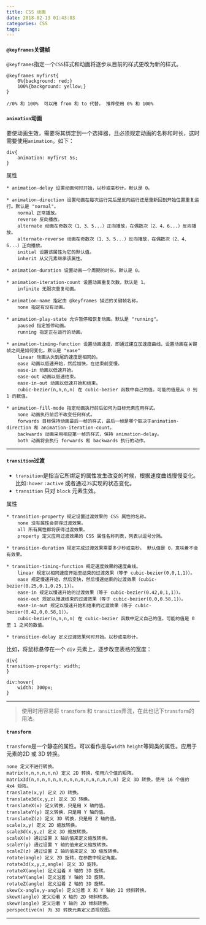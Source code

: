 ```yaml
---
title: CSS 动画
date: 2018-02-13 01:43:03
categories: CSS
tags:
---
```


#### `@keyframes`关键帧
`@keyframes`指定一个`CSS`样式和动画将逐步从目前的样式更改为新的样式。 

	@keyframes myfirst{
	    0%{background: red;}
	    100%{background: yellow;}
	}
	
	//0% 和 100%  可以用 from 和 to 代替， 推荐使用 0% 和 100% 
	
#### `animation`动画

要使动画生效，需要将其绑定到一个选择器，且必须规定动画的名称和时长，这时需要使用`animation`。如下：
	
	div{
	    animation: myfirst 5s;
	}

属性

	* animation-delay 设置动画何时开始，以秒或毫秒计。默认是 0。
	
	* animation-direction 设置动画在每次运行完后是反向运行还是重新回到开始位置重复运行。默认是 "normal"。
		normal 正常播放。
		reverse 反向播放。
		alternate 动画在奇数次（1、3、5...）正向播放，在偶数次（2、4、6...）反向播放。
		alternate-reverse 动画在奇数次（1、3、5...）反向播放，在偶数次（2、4、6...）正向播放。
		initial 设置该属性为它的默认值。
		inherit 从父元素继承该属性。
		
	* animation-duration 设置动画一个周期的时长。默认是 0。
	
	* animation-iteration-count 设置动画重复次数，默认是 1。
		infinite 无限次重复动画。
		
	* animation-name 指定由 @keyframes 描述的关键帧名称。
		none 指定有没有动画。
		
	* animation-play-state 允许暂停和恢复动画。默认是 "running"。
		paused 指定暂停动画。
		running 指定正在运行的动画。
		
	* animation-timing-function 设置动画速度，即通过建立加速度曲线，设置动画在关键帧之间是如何变化。默认是 "ease"
		linear 动画从头到尾的速度是相同的。
		ease 动画以低速开始，然后加快，在结束前变慢。
		ease-in 动画以低速开始。
		ease-out 动画以低速结束。
		ease-in-out 动画以低速开始和结束。
		cubic-bezier(n,n,n,n) 在 cubic-bezier 函数中自己的值。可能的值是从 0 到 1 的数值。
		
	* animation-fill-mode 指定动画执行前后如何为目标元素应用样式。
		none 动画执行前后不改变任何样式。
		forwards 目标保持动画最后一帧的样式，最后一帧是哪个取决于animation-direction 和 animation-iteration-count。
		backwards 动画采用相应第一帧的样式，保持 animation-delay。
		both 动画将会执行 forwards 和 backwards 执行的动作。
		
---

#### `transition`过渡
* `transition`是指当它所绑定的属性发生改变的时候，根据速度曲线慢慢变化。比如`:hover` `:active` 或者通过`JS`实现的状态变化。
* `transition` 只对 `block` 元素生效。

属性

```
* transition-property 规定设置过渡效果的 CSS 属性的名称。
	none 没有属性会获得过渡效果。
	all 所有属性都将获得过渡效果。
	property 定义应用过渡效果的 CSS 属性名称列表，列表以逗号分隔。

* transition-duration 规定完成过渡效果需要多少秒或毫秒。 默认值是 0，意味着不会有效果。

* transition-timing-function 规定速度效果的速度曲线。
	linear 规定以相同速度开始至结束的过渡效果（等于 cubic-bezier(0,0,1,1)）。
	ease 规定慢速开始，然后变快，然后慢速结束的过渡效果（cubic-bezier(0.25,0.1,0.25,1)）。
	ease-in 规定以慢速开始的过渡效果（等于 cubic-bezier(0.42,0,1,1)）。
	ease-out 规定以慢速结束的过渡效果（等于 cubic-bezier(0,0,0.58,1)）。
	ease-in-out 规定以慢速开始和结束的过渡效果（等于 cubic-bezier(0.42,0,0.58,1)）。
	cubic-bezier(n,n,n,n) 在 cubic-bezier 函数中定义自己的值。可能的值是 0 至 1 之间的数值。

* transition-delay 定义过渡效果何时开始。以秒或毫秒计。
```

比如，将鼠标悬停在一个 `div` 元素上，逐步改变表格的宽度：
	
	div{ 
	transition-property: width; 
	} 
	
	div:hover{
		width: 300px;
	}

---

>使用时用容易将 `transform` 和 `transition`弄混，在此也记下`transform`的用法。

#### `transform`
`transform`是一个静态的属性。可以看作是与`width` `height`等同类的属性。应用于元素的2D 或 3D 转换。

	none 定义不进行转换。
	matrix(n,n,n,n,n,n) 定义 2D 转换，使用六个值的矩阵。
	matrix3d(n,n,n,n,n,n,n,n,n,n,n,n,n,n,n,n) 定义 3D 转换，使用 16 个值的 4x4 矩阵。
	translate(x,y) 定义 2D 转换。
	translate3d(x,y,z) 定义 3D 转换。
	translateX(x) 定义转换，只是用 X 轴的值。
	translateY(y) 定义转换，只是用 Y 轴的值。
	translateZ(z) 定义 3D 转换，只是用 Z 轴的值。
	scale(x,y) 定义 2D 缩放转换。
	scale3d(x,y,z) 定义 3D 缩放转换。
	scaleX(x) 通过设置 X 轴的值来定义缩放转换。
	scaleY(y) 通过设置 Y 轴的值来定义缩放转换。
	scaleZ(z) 通过设置 Z 轴的值来定义 3D 缩放转换。
	rotate(angle) 定义 2D 旋转，在参数中规定角度。
	rotate3d(x,y,z,angle) 定义 3D 旋转。
	rotateX(angle) 定义沿着 X 轴的 3D 旋转。
	rotateY(angle) 定义沿着 Y 轴的 3D 旋转。
	rotateZ(angle) 定义沿着 Z 轴的 3D 旋转。
	skew(x-angle,y-angle) 定义沿着 X 和 Y 轴的 2D 倾斜转换。
	skewX(angle) 定义沿着 X 轴的 2D 倾斜转换。
	skewY(angle) 定义沿着 Y 轴的 2D 倾斜转换。
	perspective(n) 为 3D 转换元素定义透视视图。

---

